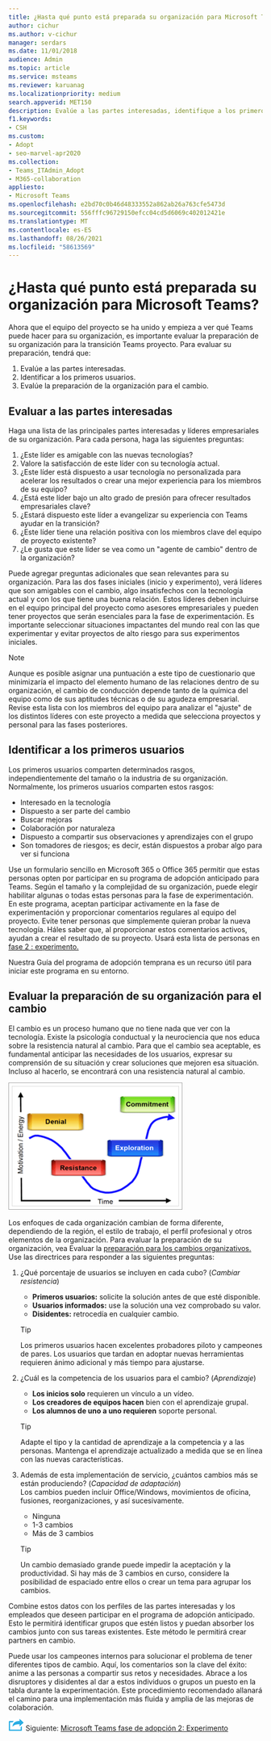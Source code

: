 ```yaml
---
title: ¿Hasta qué punto está preparada su organización para Microsoft Teams?
author: cichur
ms.author: v-cichur
manager: serdars
ms.date: 11/01/2018
audience: Admin
ms.topic: article
ms.service: msteams
ms.reviewer: karuanag
ms.localizationpriority: medium
search.appverid: MET150
description: Evalúe a las partes interesadas, identifique a los primeros usuarios y evalúe si su organización está lista para la transición a Teams.
f1.keywords:
- CSH
ms.custom:
- Adopt
- seo-marvel-apr2020
ms.collection:
- Teams_ITAdmin_Adopt
- M365-collaboration
appliesto:
- Microsoft Teams
ms.openlocfilehash: e2bd70c0b46d48333552a862ab26a763cfe5473d
ms.sourcegitcommit: 556fffc96729150efcc04cd5d6069c402012421e
ms.translationtype: MT
ms.contentlocale: es-ES
ms.lasthandoff: 08/26/2021
ms.locfileid: "58613569"
---
```

# <a name="how-ready-is-your-organization-for-microsoft-teams"></a>¿Hasta qué punto está preparada su organización para Microsoft Teams?

Ahora que el equipo del proyecto se ha unido y empieza a ver qué Teams puede hacer para su organización, es importante evaluar la preparación de su organización para la transición Teams proyecto. Para evaluar su preparación, tendrá que:

1. Evalúe a las partes interesadas.
2. Identificar a los primeros usuarios.
3. Evalúe la preparación de la organización para el cambio. 

## <a name="assess-your-stakeholders"></a>Evaluar a las partes interesadas

Haga una lista de las principales partes interesadas y líderes empresariales de su organización. Para cada persona, haga las siguientes preguntas:
 
1. ¿Este líder es amigable con las nuevas tecnologías?
2. Valore la satisfacción de este líder con su tecnología actual.
3. ¿Este líder está dispuesto a usar tecnología no personalizada para acelerar los resultados o crear una mejor experiencia para los miembros de su equipo?
4. ¿Está este líder bajo un alto grado de presión para ofrecer resultados empresariales clave? 
5. ¿Estará dispuesto este líder a evangelizar su experiencia con Teams ayudar en la transición?
6. ¿Este líder tiene una relación positiva con los miembros clave del equipo de proyecto existente?
7. ¿Le gusta que este líder se vea como un "agente de cambio" dentro de la organización?  

Puede agregar preguntas adicionales que sean relevantes para su organización. Para las dos fases iniciales (inicio y experimento), verá líderes que son amigables con el cambio, algo insatisfechos con la tecnología actual y con los que tiene una buena relación. Estos líderes deben incluirse en el equipo principal del proyecto como asesores empresariales y pueden tener proyectos que serán esenciales para la fase de experimentación. Es importante seleccionar situaciones impactantes del mundo real con las que experimentar y evitar proyectos de alto riesgo para sus experimentos iniciales.
   
> [!NOTE]
> Aunque es posible asignar una puntuación a este tipo de cuestionario que minimizaría el impacto del elemento humano de las relaciones dentro de su organización, el cambio de conducción depende tanto de la química del equipo como de sus aptitudes técnicas o de su agudeza empresarial. Revise esta lista con los miembros del equipo para analizar el "ajuste" de los distintos líderes con este proyecto a medida que selecciona proyectos y personal para las fases posteriores. 

## <a name="identify-early-adopters"></a>Identificar a los primeros usuarios

Los primeros usuarios comparten determinados rasgos, independientemente del tamaño o la industria de su organización. Normalmente, los primeros usuarios comparten estos rasgos:

- Interesado en la tecnología
- Dispuesto a ser parte del cambio
- Buscar mejoras
- Colaboración por naturaleza
- Dispuesto a compartir sus observaciones y aprendizajes con el grupo
- Son tomadores de riesgos; es decir, están dispuestos a probar algo para ver si funciona

Use un formulario sencillo en Microsoft 365 o Office 365 permitir que estas personas opten por participar en su programa de adopción anticipado para Teams. Según el tamaño y la complejidad de su organización, puede elegir habilitar algunas o todas estas personas para la fase de experimentación. En este programa, aceptan participar activamente en la fase de experimentación y proporcionar comentarios regulares al equipo del proyecto. Evite tener personas que simplemente quieran probar la nueva tecnología. Háles saber que, al proporcionar estos comentarios activos, ayudan a crear el resultado de su proyecto. Usará esta lista de personas en [fase 2 : experimento.](teams-adoption-phase2-experiment.md)

Nuestra Guía del programa de adopción temprana es un recurso útil para iniciar este programa en su entorno.  
 
## <a name="assess-your-organizations-readiness-for-change"></a>Evaluar la preparación de su organización para el cambio

El cambio es un proceso humano que no tiene nada que ver con la tecnología. Existe la psicología conductual y la neurociencia que nos educa sobre la resistencia natural al cambio. Para que el cambio sea aceptable, es fundamental anticipar las necesidades de los usuarios, expresar su comprensión de su situación y crear soluciones que mejoren esa situación. Incluso al hacerlo, se encontrará con una resistencia natural al cambio.  

![Graph ilustrar la resistencia al cambio](media/teams-adoption-resistance.png)

Los enfoques de cada organización cambian de forma diferente, dependiendo de la región, el estilo de trabajo, el perfil profesional y otros elementos de la organización. Para evaluar la preparación de su organización, vea Evaluar la [preparación para los cambios organizativos.](upgrade-org-change-readiness.md) Use las directrices para responder a las siguientes preguntas:

1. ¿Qué porcentaje de usuarios se incluyen en cada cubo? (*Cambiar resistencia*)
    - **Primeros usuarios:** solicite la solución antes de que esté disponible.
    - **Usuarios informados:** use la solución una vez comprobado su valor.
    - **Disidentes:** retrocedía en cualquier cambio.
    
   > [!TIP]
   > Los primeros usuarios hacen excelentes probadores piloto y campeones de pares. Los usuarios que tardan en adoptar nuevas herramientas requieren ánimo adicional y más tiempo para ajustarse. 

2. ¿Cuál es la competencia de los usuarios para el cambio? (*Aprendizaje*)
    - **Los inicios solo** requieren un vínculo a un vídeo.
    - **Los creadores de equipos hacen** bien con el aprendizaje grupal.
    - **Los alumnos de uno a uno requieren** soporte personal.

    > [!TIP]
    > Adapte el tipo y la cantidad de aprendizaje a la competencia y a las personas. Mantenga el aprendizaje actualizado a medida que se en línea con las nuevas características.

3. Además de esta implementación de servicio, ¿cuántos cambios más se están produciendo? (*Capacidad de adaptación*) <br/>Los cambios pueden incluir Office/Windows, movimientos de oficina, fusiones, reorganizaciones, y así sucesivamente.
    - Ninguna
    - 1-3 cambios
    - Más de 3 cambios
 
    > [!TIP] 
    > Un cambio demasiado grande puede impedir la aceptación y la productividad. Si hay más de 3 cambios en curso, considere la posibilidad de espaciado entre ellos o crear un tema para agrupar los cambios.  

Combine estos datos con los perfiles de las partes interesadas y los empleados que deseen participar en el programa de adopción anticipado. Esto le permitirá identificar grupos que estén listos y puedan absorber los cambios junto con sus tareas existentes. Este método le permitirá crear partners en cambio.

Puede usar los campeones internos para solucionar el problema de tener diferentes tipos de cambio. Aquí, los comentarios son la clave del éxito: anime a las personas a compartir sus retos y necesidades. Abrace a los disruptores y disidentes al dar a estos individuos o grupos un puesto en la tabla durante la experimentación. Este procedimiento recomendado allanará el camino para una implementación más fluida y amplia de las mejoras de colaboración.  

![Un icono que representa el siguiente paso ](media/teams-adoption-next-icon.png) Siguiente: [Microsoft Teams fase de adopción 2: Experimento](teams-adoption-phase2-experiment.md) 
